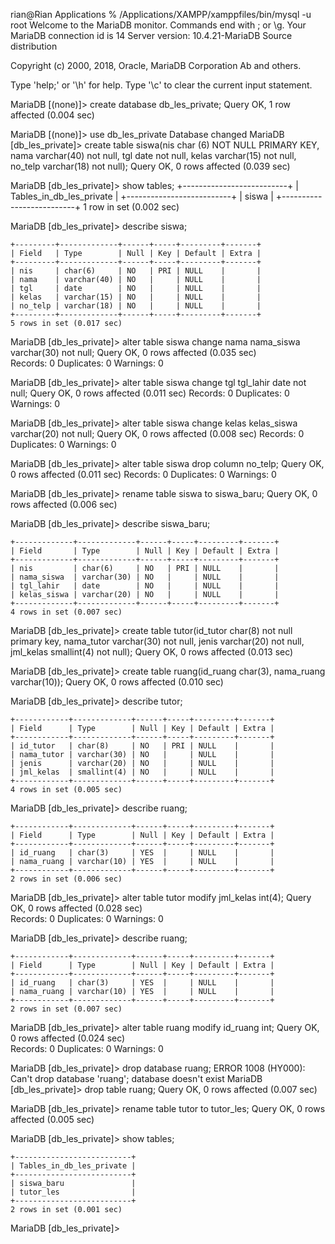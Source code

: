 rian@Rian Applications % /Applications/XAMPP/xamppfiles/bin/mysql -u root
Welcome to the MariaDB monitor.  Commands end with ; or \g.
Your MariaDB connection id is 14
Server version: 10.4.21-MariaDB Source distribution

Copyright (c) 2000, 2018, Oracle, MariaDB Corporation Ab and others.

Type 'help;' or '\h' for help. Type '\c' to clear the current input statement.

MariaDB [(none)]> create database db_les_private;
Query OK, 1 row affected (0.004 sec)

MariaDB [(none)]> use db_les_private
Database changed
MariaDB [db_les_private]> create table siswa(nis char (6) NOT NULL PRIMARY KEY, nama varchar(40) not null, tgl date not null, kelas varchar(15) not null, no_telp varchar(18) not null);
Query OK, 0 rows affected (0.039 sec)

MariaDB [db_les_private]> show tables;
+--------------------------+
| Tables_in_db_les_private |
+--------------------------+
| siswa                    |
+--------------------------+
1 row in set (0.002 sec)

MariaDB [db_les_private]> describe siswa;
```
+---------+-------------+------+-----+---------+-------+
| Field   | Type        | Null | Key | Default | Extra |
+---------+-------------+------+-----+---------+-------+
| nis     | char(6)     | NO   | PRI | NULL    |       |
| nama    | varchar(40) | NO   |     | NULL    |       |
| tgl     | date        | NO   |     | NULL    |       |
| kelas   | varchar(15) | NO   |     | NULL    |       |
| no_telp | varchar(18) | NO   |     | NULL    |       |
+---------+-------------+------+-----+---------+-------+
5 rows in set (0.017 sec)
```

MariaDB [db_les_private]> alter table siswa change nama nama_siswa  varchar(30) not null;
Query OK, 0 rows affected (0.035 sec)              
Records: 0  Duplicates: 0  Warnings: 0

MariaDB [db_les_private]> alter table siswa change tgl tgl_lahir date not null;
Query OK, 0 rows affected (0.011 sec)
Records: 0  Duplicates: 0  Warnings: 0

MariaDB [db_les_private]> alter table siswa change kelas kelas_siswa varchar(20) not null;
Query OK, 0 rows affected (0.008 sec)
Records: 0  Duplicates: 0  Warnings: 0

MariaDB [db_les_private]> alter table siswa drop column no_telp;
Query OK, 0 rows affected (0.011 sec)
Records: 0  Duplicates: 0  Warnings: 0

MariaDB [db_les_private]> rename table siswa to siswa_baru;
Query OK, 0 rows affected (0.006 sec)

MariaDB [db_les_private]> describe siswa_baru;
```
+-------------+-------------+------+-----+---------+-------+
| Field       | Type        | Null | Key | Default | Extra |
+-------------+-------------+------+-----+---------+-------+
| nis         | char(6)     | NO   | PRI | NULL    |       |
| nama_siswa  | varchar(30) | NO   |     | NULL    |       |
| tgl_lahir   | date        | NO   |     | NULL    |       |
| kelas_siswa | varchar(20) | NO   |     | NULL    |       |
+-------------+-------------+------+-----+---------+-------+
4 rows in set (0.007 sec)
```

MariaDB [db_les_private]> create table tutor(id_tutor char(8) not null primary key, nama_tutor varchar(30) not null, jenis varchar(20) not null, jml_kelas smallint(4) not null);
Query OK, 0 rows affected (0.013 sec)

MariaDB [db_les_private]> create table ruang(id_ruang char(3), nama_ruang varchar(10));
Query OK, 0 rows affected (0.010 sec)

MariaDB [db_les_private]> describe tutor;
```
+------------+-------------+------+-----+---------+-------+
| Field      | Type        | Null | Key | Default | Extra |
+------------+-------------+------+-----+---------+-------+
| id_tutor   | char(8)     | NO   | PRI | NULL    |       |
| nama_tutor | varchar(30) | NO   |     | NULL    |       |
| jenis      | varchar(20) | NO   |     | NULL    |       |
| jml_kelas  | smallint(4) | NO   |     | NULL    |       |
+------------+-------------+------+-----+---------+-------+
4 rows in set (0.005 sec)
```

MariaDB [db_les_private]> describe ruang;
```
+------------+-------------+------+-----+---------+-------+
| Field      | Type        | Null | Key | Default | Extra |
+------------+-------------+------+-----+---------+-------+
| id_ruang   | char(3)     | YES  |     | NULL    |       |
| nama_ruang | varchar(10) | YES  |     | NULL    |       |
+------------+-------------+------+-----+---------+-------+
2 rows in set (0.006 sec)
```

MariaDB [db_les_private]> alter table tutor modify jml_kelas int(4);
Query OK, 0 rows affected (0.028 sec)              
Records: 0  Duplicates: 0  Warnings: 0

MariaDB [db_les_private]> describe ruang;
```
+------------+-------------+------+-----+---------+-------+
| Field      | Type        | Null | Key | Default | Extra |
+------------+-------------+------+-----+---------+-------+
| id_ruang   | char(3)     | YES  |     | NULL    |       |
| nama_ruang | varchar(10) | YES  |     | NULL    |       |
+------------+-------------+------+-----+---------+-------+
2 rows in set (0.007 sec)
```

MariaDB [db_les_private]> alter table ruang modify id_ruang int;
Query OK, 0 rows affected (0.024 sec)              
Records: 0  Duplicates: 0  Warnings: 0

MariaDB [db_les_private]> drop database ruang;
ERROR 1008 (HY000): Can't drop database 'ruang'; database doesn't exist
MariaDB [db_les_private]> drop table ruang;
Query OK, 0 rows affected (0.007 sec)

MariaDB [db_les_private]> rename table tutor to tutor_les;
Query OK, 0 rows affected (0.005 sec)

MariaDB [db_les_private]> show tables;
```
+--------------------------+
| Tables_in_db_les_private |
+--------------------------+
| siswa_baru               |
| tutor_les                |
+--------------------------+
2 rows in set (0.001 sec)
```

MariaDB [db_les_private]> 